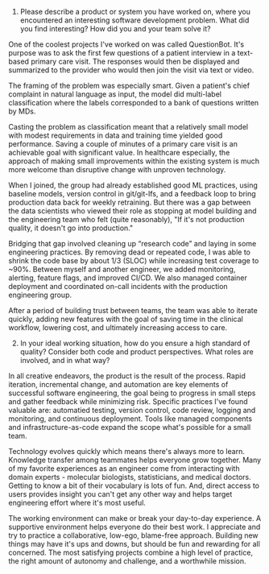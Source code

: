 1. Please describe a product or system you have worked on, where you encountered an interesting software development problem. What did you find interesting? How did you and your team solve it?

One of the coolest projects I've worked on was called QuestionBot. It's purpose was to ask the first few questions of a patient interview in a text-based primary care visit. The responses would then be displayed and summarized to the provider who would then join the visit via text or video.

The framing of the problem was especially smart. Given a patient's chief complaint in natural language as input, the model did multi-label classification where the labels corresponded to a bank of questions written by MDs.

Casting the problem as classification meant that a relatively small model with modest requirements in data and training time yielded good performance. Saving a couple of minutes of a primary care visit is an achievable goal with significant value. In healthcare especially, the approach of making small improvements within the existing system is much more welcome than disruptive change with unproven technology.

When I joined, the group had already established good ML practices, using baseline models, version control in git/git-lfs, and a feedback loop to bring production data back for weekly retraining. But there was a gap between the data scientists who viewed their role as stopping at model building and the engineering team who felt (quite reasonably), "If it's not production quality, it doesn't go into production."

Bridging that gap involved cleaning up “research code” and laying in some engineering practices. By removing dead or repeated code, I was able to shrink the code base by about 1/3 (SLOC) while increasing test coverage to ~90%. Between myself and another engineer, we added monitoring, alerting, feature flags, and improved CI/CD. We also managed container deployment and coordinated on-call incidents with the production engineering group.

After a period of building trust between teams, the team was able to iterate quickly, adding new features with the goal of saving time in the clinical workflow, lowering cost, and ultimately increasing access to care.


2. In your ideal working situation, how do you ensure a high standard of quality? Consider both code and product perspectives. What roles are involved, and in what way?

In all creative endeavors, the product is the result of the process. Rapid iteration, incremental change, and automation are key elements of successful software engineering, the goal being to progress in small steps and gather feedback while minimizing risk. Specific practices I've found valuable are: automatied testing, version control, code review, logging and monitoring, and continuous deployment. Tools like managed components and infrastructure-as-code expand the scope what's possible for a small team.

Technology evolves quickly which means there's always more to learn. Knowledge transfer among teammates helps everyone grow together. Many of my favorite experiences as an engineer come from interacting with domain experts - molecular biologists, statisticians, and medical doctors. Getting to know a bit of their vocabulary is lots of fun. And, direct access to users provides insight you can't get any other way and helps target engineering effort where it's most useful.

The working environment can make or break your day-to-day experience. A supportive environment helps everyone do their best work. I appreciate and try to practice a collaborative, low-ego, blame-free approach. Building new things may have it's ups and downs, but should be fun and rewarding for all concerned. The most satisfying projects combine a high level of practice, the right amount of autonomy and challenge, and a worthwhile mission.
